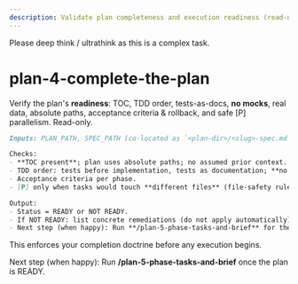 ```yaml
---
description: Validate plan completeness and execution readiness (read-only) before generating phase tasks.
---
```


Please deep think / ultrathink as this is a complex task. 

# plan-4-complete-the-plan

Verify the plan's **readiness**: TOC, TDD order, tests-as-docs, **no mocks**, real data, absolute paths, acceptance criteria & rollback, and safe [P] parallelism. Read-only.

```md
Inputs: PLAN_PATH, SPEC_PATH (co-located as `<plan-dir>/<slug>-spec.md`), rules at `docs/rules-idioms-architecture/{rules.md, idioms.md, architecture.md}`, optional constitution.

Checks:
- **TOC present**; plan uses absolute paths; no assumed prior context.
- TDD order: tests before implementation, tests as documentation; **no mocks**; use real repo data/fixtures.
- Acceptance criteria per phase.
- [P] only when tasks would touch **different files** (file-safety rule).

Output:
- Status = READY or NOT READY.
- If NOT READY: list concrete remediations (do not apply automatically).
- Next step (when happy): Run **/plan-5-phase-tasks-and-brief** for the chosen phase.
```

This enforces your completion doctrine before any execution begins.

Next step (when happy): Run **/plan-5-phase-tasks-and-brief** once the plan is READY.

